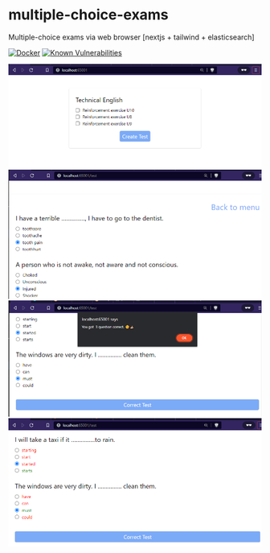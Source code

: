 # multiple-choice-exams
Multiple-choice exams via web browser [nextjs + tailwind + elasticsearch]


[![Docker](https://github.com/FerretDB/FerretDB/actions/workflows/docker.yml/badge.svg)](https://github.com/FerretDB/FerretDB/actions/workflows/docker.yml)
[![Known Vulnerabilities](https://snyk.io/test/github/kelektiv/node-cron/badge.svg)](https://snyk.io/test/github/kelektiv/node-cron)


![index example](https://github.com/lyepustin/multiple-choice-exams/blob/main/images/index.png?raw=true)
![test example](https://github.com/lyepustin/multiple-choice-exams/blob/main/images/test.png?raw=true)
![correct test example](https://github.com/lyepustin/multiple-choice-exams/blob/main/images/correct_test.png?raw=true)
![solution example](https://github.com/lyepustin/multiple-choice-exams/blob/main/images/solution.png?raw=true)
